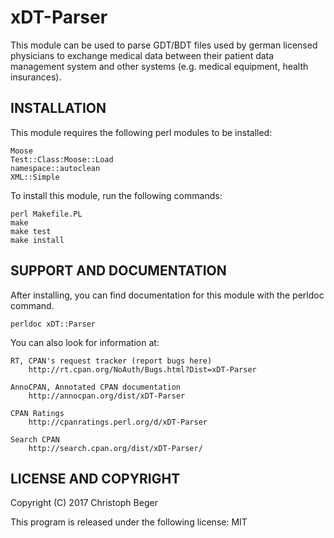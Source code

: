 # xDT-Parser

This module can be used to parse GDT/BDT files used by german licensed physicians
to exchange medical data between their patient data management system and other systems
(e.g. medical equipment, health insurances). 


## INSTALLATION

This module requires the following perl modules to be installed:

    Moose
    Test::Class:Moose::Load
    namespace::autoclean
    XML::Simple

To install this module, run the following commands:

	perl Makefile.PL
	make
	make test
	make install

## SUPPORT AND DOCUMENTATION

After installing, you can find documentation for this module with the
perldoc command.

    perldoc xDT::Parser

You can also look for information at:

    RT, CPAN's request tracker (report bugs here)
        http://rt.cpan.org/NoAuth/Bugs.html?Dist=xDT-Parser

    AnnoCPAN, Annotated CPAN documentation
        http://annocpan.org/dist/xDT-Parser

    CPAN Ratings
        http://cpanratings.perl.org/d/xDT-Parser

    Search CPAN
        http://search.cpan.org/dist/xDT-Parser/


## LICENSE AND COPYRIGHT

Copyright (C) 2017 Christoph Beger

This program is released under the following license: MIT
